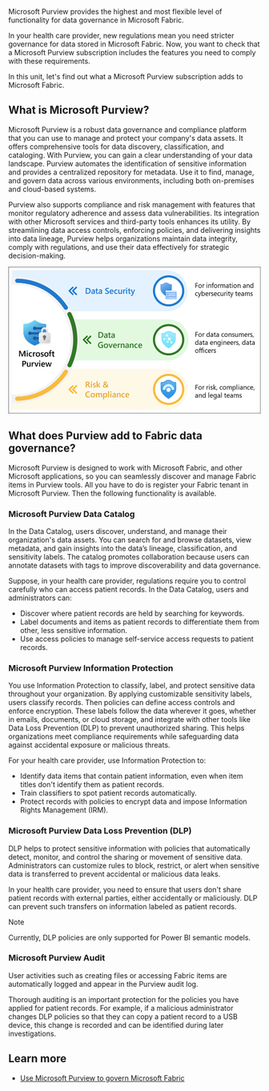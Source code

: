 Microsoft Purview provides the highest and most flexible level of functionality for data governance in Microsoft Fabric.

In your health care provider, new regulations mean you need stricter governance for data stored in Microsoft Fabric. Now, you want to check that a Microsoft Purview subscription includes the features you need to comply with these requirements.

In this unit, let's find out what a Microsoft Purview subscription adds to Microsoft Fabric.

## What is Microsoft Purview?

Microsoft Purview is a robust data governance and compliance platform that you can use to manage and protect your company's data assets. It offers comprehensive tools for data discovery, classification, and cataloging. With Purview, you can gain a clear understanding of your data landscape. Purview automates the identification of sensitive information and provides a centralized repository for metadata. Use it to find, manage, and govern data across various environments, including both on-premises and cloud-based systems.

Purview also supports compliance and risk management with features that monitor regulatory adherence and assess data vulnerabilities. Its integration with other Microsoft services and third-party tools enhances its utility. By streamlining data access controls, enforcing policies, and delivering insights into data lineage, Purview helps organizations maintain data integrity, comply with regulations, and use their data effectively for strategic decision-making.

![A diagram showing important areas of the Microsoft Purview feature set.](../media/purview-areas.png)

## What does Purview add to Fabric data governance?

Microsoft Purview is designed to work with Microsoft Fabric, and other Microsoft applications, so you can seamlessly discover and manage Fabric items in Purview tools. All you have to do is register your Fabric tenant in Microsoft Purview. Then the following functionality is available.

### Microsoft Purview Data Catalog

In the Data Catalog, users discover, understand, and manage their organization's data assets. You can search for and browse datasets, view metadata, and gain insights into the data’s lineage, classification, and sensitivity labels. The catalog promotes collaboration because users can annotate datasets with tags to improve discoverability and data governance.

Suppose, in your health care provider, regulations require you to control carefully who can access patient records. In the Data Catalog, users and administrators can:

- Discover where patient records are held by searching for keywords.
- Label documents and items as patient records to differentiate them from other, less sensitive information.
- Use access policies to manage self-service access requests to patient records.

### Microsoft Purview Information Protection

You use Information Protection to classify, label, and protect sensitive data throughout your organization. By applying customizable sensitivity labels, users classify records. Then policies can define access controls and enforce encryption. These labels follow the data wherever it goes, whether in emails, documents, or cloud storage, and integrate with other tools like Data Loss Prevention (DLP) to prevent unauthorized sharing. This helps organizations meet compliance requirements while safeguarding data against accidental exposure or malicious threats.

For your health care provider, use Information Protection to:

- Identify data items that contain patient information, even when item titles don't identify them as patient records.
- Train classifiers to spot patient records automatically.
- Protect records with policies to encrypt data and impose Information Rights Management (IRM).

### Microsoft Purview Data Loss Prevention (DLP)

DLP helps to protect sensitive information with policies that automatically detect, monitor, and control the sharing or movement of sensitive data. Administrators can customize rules to block, restrict, or alert when sensitive data is transferred to prevent accidental or malicious data leaks.

In your health care provider, you need to ensure that users don't share patient records with external parties, either accidentally or maliciously. DLP can prevent such transfers on information labeled as patient records.

> [!NOTE]
> Currently, DLP policies are only supported for Power BI semantic models.

### Microsoft Purview Audit

User activities such as creating files or accessing Fabric items are automatically logged and appear in the Purview audit log.

Thorough auditing is an important protection for the policies you have applied for patient records. For example, if a malicious administrator changes DLP policies so that they can copy a patient record to a USB device, this change is recorded and can be identified during later investigations.

## Learn more

- [Use Microsoft Purview to govern Microsoft Fabric](/fabric/governance/microsoft-purview-fabric)
